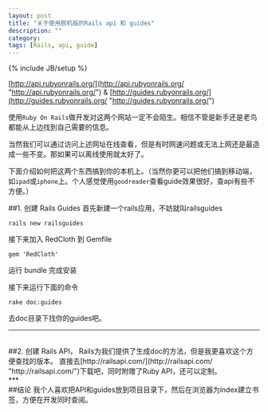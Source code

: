```yaml
---
layout: post
title: "关于使用脱机版的Rails api 和 guides"
description: ""
category: 
tags: [Rails, api, guide]
---
```

{% include JB/setup %}


[http://api.rubyonrails.org/](http://api.rubyonrails.org/ "http://api.rubyonrails.org/") & [http://guides.rubyonrails.org/](http://guides.rubyonrails.org/ "http://guides.rubyonrails.org/")


使用`Ruby On Rails`做开发对这两个网站一定不会陌生。相信不管是新手还是老鸟都能从上边找到自己需要的信息。

当然我们可以通过访问上述网址在线查看，但是有时网速问题或无法上网还是最造成一些不变。那如果可以离线使用就太好了。

下面介绍如何把这两个东西搞到你的本机上。（当然你更可以把他们搞到移动端，如`ipad`或`iphone`上。个人感觉使用`goodreader`查看guide效果很好，查api有些不方便。）



##1. 创建 Rails Guides
首先新建一个rails应用，不妨就叫railsguides

`rails new railsguides`

接下来加入 RedCloth 到 Gemfile

`gem 'RedCloth'`

运行 bundle 完成安装

接下来运行下面的命令

`rake doc:guides`

去doc目录下找你的guides吧。
<br>

*** 
<br>
##2. 创建 Rails API，
Rails为我们提供了生成doc的方法，但是我更喜欢这个方便查找的版本。
直接去[http://railsapi.com/](http://railsapi.com/ "http://railsapi.com/")下载吧，同时附赠了Ruby API，还可以定制。
<br>
*** 
<br>
##结论
我个人喜欢把API和guides放到项目目录下，然后在浏览器为index建立书签，方便在开发同时查阅。


